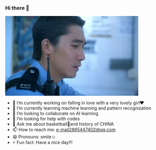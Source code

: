 ### Hi there 👋

<img height="256" src="/assets/R.jpg" align="center">

- 🔭 I’m currently working on falling in love with a very lovely girl❤
- 🌱 I’m currently learning machine learning and pattern recognization
- 👯 I’m looking to collaborate on AI learning
- 🤔 I’m looking for help with codes
- 💬 Ask me about basketball🏀and history of CHINA
- 📫 How to reach me: e-mail2865447402@qq.com
- 😄 Pronouns: smile☺
- ⚡ Fun fact: Have a nice day!!!

